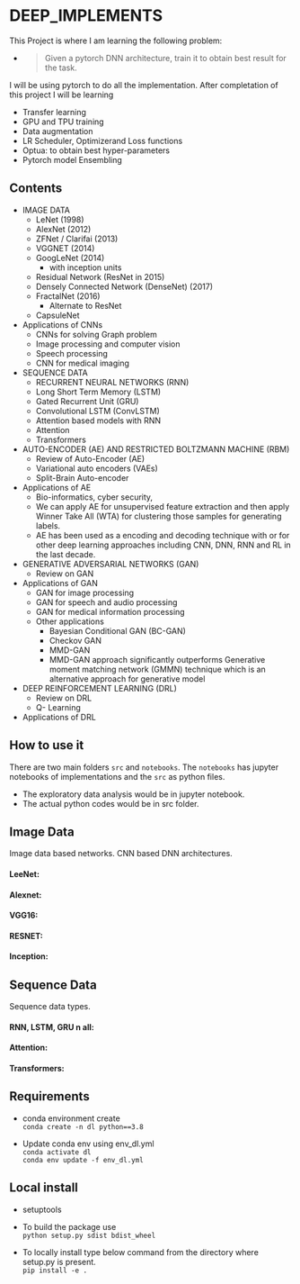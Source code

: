 # DEEP_IMPLEMENTS
This Project is where I am learning the following problem:  
- >Given a pytorch DNN architecture, train it to obtain best result for the task.

I will be using pytorch to do all the implementation. After completation of this project I will be learning  
- Transfer learning
- GPU and TPU training
- Data augmentation
- LR Scheduler, Optimizerand Loss functions
- Optua: to obtain best hyper-parameters
- Pytorch model Ensembling

## Contents
- IMAGE DATA
  - LeNet (1998)
  - AlexNet (2012)
  - ZFNet / Clarifai (2013)
  - VGGNET (2014) 
  - GoogLeNet (2014) 
    - with inception units
  - Residual Network (ResNet in 2015) 
  - Densely Connected Network (DenseNet) (2017)
  - FractalNet (2016) 
    - Alternate to ResNet
  - CapsuleNet
- Applications of CNNs
  - CNNs for solving Graph problem
  - Image processing and computer vision
  - Speech processing
  - CNN for medical imaging
- SEQUENCE DATA
  - RECURRENT NEURAL NETWORKS (RNN)
  - Long Short Term Memory (LSTM)
  - Gated Recurrent Unit (GRU)
  - Convolutional LSTM (ConvLSTM)
  - Attention based models with RNN 
  - Attention
  - Transformers
- AUTO-ENCODER (AE) AND RESTRICTED BOLTZMANN
MACHINE (RBM)
  - Review of Auto-Encoder (AE)
  - Variational auto encoders (VAEs)
  - Split-Brain Auto-encoder
- Applications of AE
  - Bio-informatics, cyber security,  
  - We can apply AE for unsupervised feature extraction and then apply Winner Take All (WTA) for clustering those samples for generating labels. 
  - AE has been used as a encoding and decoding technique with or for other deep learning approaches including CNN, DNN, RNN and RL in the last decade.
- GENERATIVE ADVERSARIAL NETWORKS (GAN)
  - Review on GAN
- Applications of GAN
  - GAN for image processing
  - GAN for speech and audio processing
  - GAN for medical information processing
  - Other applications
    - Bayesian Conditional GAN (BC-GAN)
    - Checkov GAN
    - MMD-GAN
    - MMD-GAN approach significantly outperforms Generative moment matching network (GMMN) technique which is an alternative approach for generative model
- DEEP REINFORCEMENT LEARNING (DRL)
  - Review on DRL
  - Q- Learning
- Applications of DRL


## How to use it
 There are two main folders `src` and `notebooks`. The `notebooks` has jupyter notebooks of implementations and the `src` as python files.  
 - The exploratory data analysis would be in jupyter notebook.
 - The actual python codes would be in src folder.

## Image Data
Image data based networks. CNN based DNN architectures.

#### LeeNet:

#### Alexnet:

#### VGG16:

#### RESNET:

#### Inception:

## Sequence Data
Sequence data types.

#### RNN, LSTM, GRU n all:

#### Attention:

#### Transformers:


## Requirements
- conda environment create  
  `conda create -n dl python==3.8`

- Update conda env using env_dl.yml  
  `conda activate dl`  
  `conda env update -f env_dl.yml`

## Local install
- setuptools
- To build the package use  
`python setup.py sdist bdist_wheel`

- To locally install type below command from the directory where setup.py is present.  
`pip install -e .` 